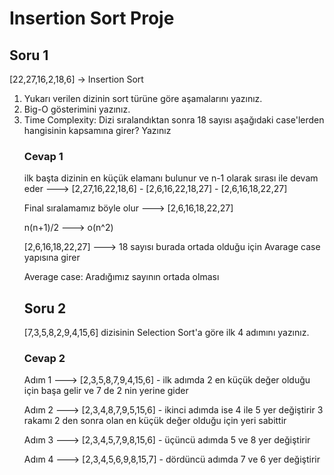 <h1>Insertion Sort Proje</h1>

<h2>Soru 1</h2>

[22,27,16,2,18,6] -> Insertion Sort

<ol>
    <li>Yukarı verilen dizinin sort türüne göre aşamalarını yazınız.
    <li>Big-O gösterimini yazınız.
    <li>Time Complexity: Dizi sıralandıktan sonra 18 sayısı aşağıdaki case'lerden hangisinin kapsamına girer? Yazınız
</li>
    
<h3>Cevap 1</h3>

ilk başta dizinin en küçük elamanı bulunur ve n-1 olarak sırası ile devam eder ---> [2,27,16,22,18,6] - [2,6,16,22,18,27] - [2,6,16,18,22,27] 

Final sıralamamız böyle olur ---> [2,6,16,18,22,27]

n(n+1)/2 ---> o(n^2)

[2,6,16,18,22,27] ---> 18 sayısı burada ortada olduğu için Avarage case yapısına girer

Average case: Aradığımız sayının ortada olması

<h2>Soru 2</h2>

[7,3,5,8,2,9,4,15,6] dizisinin Selection Sort'a göre ilk 4 adımını yazınız.

<h3>Cevap 2</h3>

Adım 1 ---> [2,3,5,8,7,9,4,15,6] - ilk adımda 2 en küçük değer olduğu için başa gelir ve 7 de 2 nin yerine gider

Adım 2 ---> [2,3,4,8,7,9,5,15,6] - ikinci adımda ise 4 ile 5 yer değiştirir 3 rakamı 2 den sonra olan en küçük değer olduğu için yeri sabittir

Adım 3 ---> [2,3,4,5,7,9,8,15,6] - üçüncü adımda 5 ve 8 yer değiştirir

Adım 4 ---> [2,3,4,5,6,9,8,15,7] - dördüncü adımda 7 ve 6 yer değiştirir